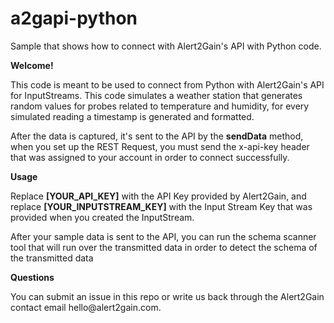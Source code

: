 # a2gapi-python

<p>Sample that shows how to connect with Alert2Gain's API with Python code.</p>

<b>Welcome!</b>
<p>This code is meant to be used to connect from Python with Alert2Gain's API for InputStreams. This code simulates a weather station that generates random values for probes related to temperature and humidity, for every simulated reading a timestamp is generated and formatted. </p>

<p>After the data is captured, it's sent to the API by the <b>sendData</b> method, when you set up the REST Request, you must send the x-api-key header that was assigned to your account in order to connect successfully.</p>

<b>Usage</b>
<p>Replace <b>[YOUR_API_KEY]</b> with the API Key provided by Alert2Gain, and replace <b>[YOUR_INPUTSTREAM_KEY]</b> with the Input Stream Key that was provided when you created the InputStream.</p>

<p>After your sample data is sent to the API, you can run the schema scanner tool that will run over the transmitted data in order to detect the schema of the transmitted data</p>

<b>Questions</b>
<p>You can submit an issue in this repo or write us back through the Alert2Gain contact email hello@alert2gain.com.</p>
